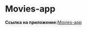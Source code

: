 # Movies-app

**Ссылка на приложение:**[Movies-app](https://movie-lf8uidyre-akis-projects-528ab7e6.vercel.app/)
